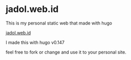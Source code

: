 # jadol.web.id

This is my personal static web that made with hugo

[jadol.web.id](https://jadol.web.id)

I made this with hugo v0.147

feel free to fork or change and use it to your personal site.
